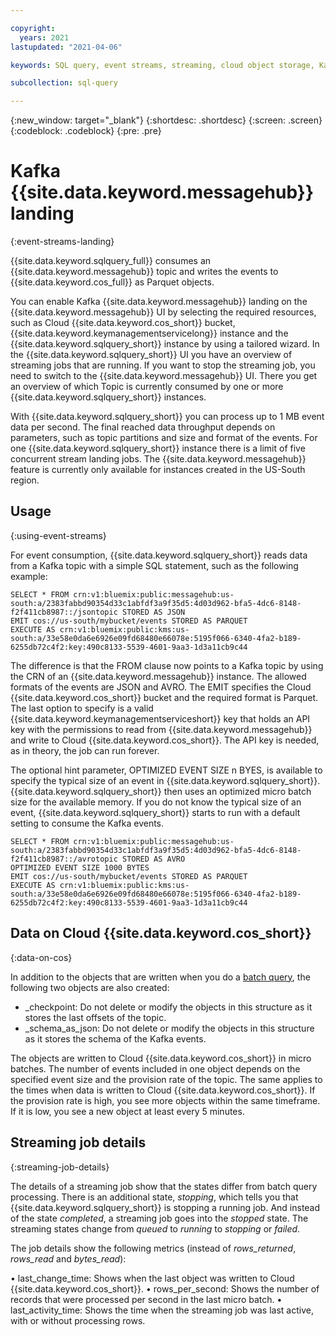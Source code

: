 ```yaml
---

copyright:
  years: 2021
lastupdated: "2021-04-06"

keywords: SQL query, event streams, streaming, cloud object storage, Kafka

subcollection: sql-query

---
```


{:new_window: target="_blank"}
{:shortdesc: .shortdesc}
{:screen: .screen}
{:codeblock: .codeblock}
{:pre: .pre}

# Kafka {{site.data.keyword.messagehub}} landing
{:event-streams-landing}

{{site.data.keyword.sqlquery_full}} consumes an {{site.data.keyword.messagehub}} topic and writes the events to {{site.data.keyword.cos_full}} 
as Parquet objects.

You can enable Kafka {{site.data.keyword.messagehub}} landing on the {{site.data.keyword.messagehub}} UI by selecting the required resources, 
such as Cloud {{site.data.keyword.cos_short}} bucket, {{site.data.keyword.keymanagementservicelong}} instance and the {{site.data.keyword.sqlquery_short}} instance by using a 
tailored wizard. In the {{site.data.keyword.sqlquery_short}} UI you have an overview of streaming jobs that are running. 
If you want to stop the streaming job, you need to switch to the {{site.data.keyword.messagehub}} UI. There you get an overview 
of which Topic is currently consumed by one or more {{site.data.keyword.sqlquery_short}} instances. 

With {{site.data.keyword.sqlquery_short}} you can process up to 1 MB event data per second. The final reached data throughput 
depends on parameters, such as topic partitions and size and format of the events. For one {{site.data.keyword.sqlquery_short}} instance 
there is a limit of five concurrent stream landing jobs. 
The {{site.data.keyword.messagehub}} feature is currently only available for instances created in the US-South region. 


## Usage
{:using-event-streams}

For event consumption, {{site.data.keyword.sqlquery_short}} reads data from a Kafka topic with a simple SQL statement, such as the following example:

```
SELECT * FROM crn:v1:bluemix:public:messagehub:us-south:a/2383fabbd90354d33c1abfdf3a9f35d5:4d03d962-bfa5-4dc6-8148-f2f411cb8987::/jsontopic STORED AS JSON 
EMIT cos://us-south/mybucket/events STORED AS PARQUET 
EXECUTE AS crn:v1:bluemix:public:kms:us-south:a/33e58e0da6e6926e09fd68480e66078e:5195f066-6340-4fa2-b189-6255db72c4f2:key:490c8133-5539-4601-9aa3-1d3a11cb9c44
```

The difference is that the FROM clause now points to a Kafka topic by using the CRN of an {{site.data.keyword.messagehub}} instance. 
The allowed formats of the events are JSON and AVRO. The EMIT specifies the Cloud {{site.data.keyword.cos_short}} bucket 
and the required format is Parquet. 
The last option to specify is a valid {{site.data.keyword.keymanagementserviceshort}} key that holds an API key with the permissions 
to read from {{site.data.keyword.messagehub}} and write to Cloud {{site.data.keyword.cos_short}}. 
The API key is needed, as in theory, the job can run forever. 

The optional hint parameter, OPTIMIZED EVENT SIZE n BYES, is available to specify the typical size of an event in {{site.data.keyword.sqlquery_short}}. 
{{site.data.keyword.sqlquery_short}} then uses an optimized micro batch size for the available memory. 
If you do not know the typical size of an event, {{site.data.keyword.sqlquery_short}} starts to run with a default setting to consume the Kafka events.

```
SELECT * FROM crn:v1:bluemix:public:messagehub:us-south:a/2383fabbd90354d33c1abfdf3a9f35d5:4d03d962-bfa5-4dc6-8148-f2f411cb8987::/avrotopic STORED AS AVRO 
OPTIMIZED EVENT SIZE 1000 BYTES 
EMIT cos://us-south/mybucket/events STORED AS PARQUET 
EXECUTE AS crn:v1:bluemix:public:kms:us-south:a/33e58e0da6e6926e09fd68480e66078e:5195f066-6340-4fa2-b189-6255db72c4f2:key:490c8133-5539-4601-9aa3-1d3a11cb9c44
```

## Data on Cloud {{site.data.keyword.cos_short}}
{:data-on-cos}

In addition to the objects that are written when you do a [batch query](https://cloud.ibm.com/docs/sql-query?topic=sql-query-overview#result=), 
the following two objects are also created:

- _checkpoint: Do not delete or modify the objects in this structure as it stores the last offsets of the topic.
- _schema_as_json: Do not delete or modify the objects in this structure as it stores the schema of the Kafka events.

The objects are written to Cloud {{site.data.keyword.cos_short}} in micro batches. The number of events included in one object 
depends on the specified event size and the provision rate of the topic. The same applies to the times when data is written to Cloud {{site.data.keyword.cos_short}}. 
If the provision rate is high, you see more objects within the same timeframe. If it is low, you see a new object at least every 5 minutes.

## Streaming job details
{:streaming-job-details}

The details of a streaming job show that the states differ from batch query processing. 
There is an additional state, *stopping*, which tells you that {{site.data.keyword.sqlquery_short}} is stopping a running job. 
And instead of the state *completed*, a streaming job goes into the *stopped* state.
The streaming states change from *queued* to *running* to *stopping* or *failed*.

The job details show the following metrics (instead of *rows_returned*, *rows_read* and *bytes_read*):

•	last_change_time: Shows when the last object was written to Cloud {{site.data.keyword.cos_short}}.
•	rows_per_second: Shows the number of records that were processed per second in the last micro batch.
•	last_activity_time: Shows the time when the streaming job was last active, with or without processing rows.

